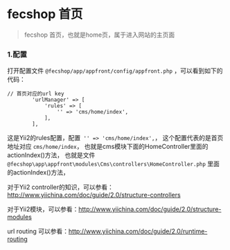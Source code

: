 fecshop 首页
=============

> fecshop 首页，也就是home页，属于进入网站的主页面

### 1.配置

打开配置文件 `@fecshop/app/appfront/config/appfront.php`
，可以看到如下的代码：

```
// 首页对应的url key
        'urlManager' => [
            'rules' => [
                '' => 'cms/home/index',
            ],
        ],
```        
        
这是Yii2的rules配置，配置` '' => 'cms/home/index',`，
这个配置代表的是首页地址对应 `cms/home/index`，
也就是cms模块下面的HomeController里面的actionIndex()方法，
也就是文件 `@fecshop\app\appfront\modules\Cms\controllers\HomeController.php`
里面的actionIndex()方法，

对于Yii2 controller的知识，可以参看：http://www.yiichina.com/doc/guide/2.0/structure-controllers

对于Yii2模块，可以参看：http://www.yiichina.com/doc/guide/2.0/structure-modules

url routing 可以参看：http://www.yiichina.com/doc/guide/2.0/runtime-routing
 
        
        
        
        
        
        
        
        
        
        
        
        